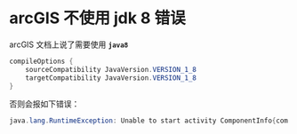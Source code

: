 # arcGIS 不使用 jdk 8 错误

arcGIS 文档上说了需要使用 **`java8`**

```java
compileOptions {
    sourceCompatibility JavaVersion.VERSION_1_8
    targetCompatibility JavaVersion.VERSION_1_8
}
```

否则会报如下错误：

```java
java.lang.RuntimeException: Unable to start activity ComponentInfo{com.lz.weather/com.lz.weather.MainActivity}: android.view.InflateException: Binary XML file line #7 in com.lz.weather:layout/activity_main: Binary XML file line #7 in com.lz.weather:layout/activity_main: Error inflating class com.esri.arcgisruntime.mapping.view.MapView
```







```java

```